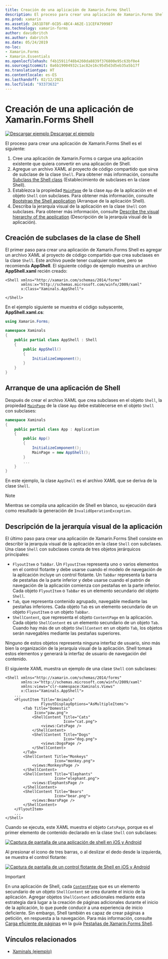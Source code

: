 ```yaml
---
title: Creación de una aplicación de Xamarin.Forms Shell
description: El proceso para crear una aplicación de Xamarin.Forms Shell consiste en crear un archivo XAML que sirva de subclase de la clase Shell, establecer la propiedad MainPage de la clase App de la aplicación en el objeto Shell con subclases y, después, describir la jerarquía visual de la aplicación en la clase Shell con subclases.
ms.prod: xamarin
ms.assetid: 2A51D78F-6CD5-4BC4-A62E-11CEFA799987
ms.technology: xamarin-forms
author: davidbritch
ms.author: dabritch
ms.date: 05/24/2019
no-loc:
- Xamarin.Forms
- Xamarin.Essentials
ms.openlocfilehash: f4b15911f48b4260da8839f376800e95c63bf0e4
ms.sourcegitcommit: 0a6b19004932c1ac82e16c95d5d3d5eb35a5b17f
ms.translationtype: HT
ms.contentlocale: es-ES
ms.lasthandoff: 02/12/2021
ms.locfileid: "93373632"
---
```

# <a name="create-a-xamarinforms-shell-application"></a>Creación de una aplicación de Xamarin.Forms Shell

[![Descargar ejemplo](~/media/shared/download.png) Descargar el ejemplo](/samples/xamarin/xamarin-forms-samples/userinterface-xaminals/)

El proceso para crear una aplicación de Xamarin.Forms Shell es el siguiente:

1. Cree una aplicación de Xamarin.Forms o cargue una aplicación existente que quiera convertir en una aplicación de Shell.
1. Agregue un archivo XAML al proyecto de código compartido que sirva de subclase de la clase `Shell`. Para obtener más información, consulte [Subclass the Shell class](#subclass-the-shell-class) (Establecimiento de subclases en la clase Shell).
1. Establezca la propiedad [`MainPage`](xref:Xamarin.Forms.Application.MainPage) de la clase `App` de la aplicación en el objeto `Shell` con subclases. Para obtener más información, consulte [Bootstrap the Shell application](#bootstrap-the-shell-application) (Arranque de la aplicación Shell).
1. Describa la jerarquía visual de la aplicación en la clase `Shell` con subclases. Para obtener más información, consulte [Describe the visual hierarchy of the application](#describe-the-visual-hierarchy-of-the-application) (Descripción de la jerarquía visual de la aplicación).

## <a name="subclass-the-shell-class"></a>Creación de subclases de la clase de Shell

El primer paso para crear una aplicación de Xamarin.Forms Shell es agregar un archivo XAML al proyecto de código compartido que crea subclases en la clase `Shell`. Este archivo puede tener cualquier nombre, pero se recomienda **AppShell**. El siguiente código de ejemplo muestra un archivo **AppShell.xaml** recién creado:

```xaml
<Shell xmlns="http://xamarin.com/schemas/2014/forms"
       xmlns:x="http://schemas.microsoft.com/winfx/2009/xaml"
       x:Class="Xaminals.AppShell">

</Shell>
```

En el ejemplo siguiente se muestra el código subyacente, **AppShell.xaml.cs**:

```csharp
using Xamarin.Forms;

namespace Xaminals
{
    public partial class AppShell : Shell
    {
        public AppShell()
        {
            InitializeComponent();
        }
    }
}
```

## <a name="bootstrap-the-shell-application"></a>Arranque de una aplicación de Shell

Después de crear el archivo XAML que crea subclases en el objeto `Shell`, la propiedad [`MainPage`](xref:Xamarin.Forms.Application.MainPage) de la clase `App` debe establecerse en el objeto `Shell` con subclases:

```csharp
namespace Xaminals
{
    public partial class App : Application
    {
        public App()
        {
            InitializeComponent();
            MainPage = new AppShell();
        }
        ...
    }
}
```

En este ejemplo, la clase `AppShell` es el archivo XAML que se deriva de la clase `Shell`.

> [!NOTE]
> Mientras se compila una aplicación de Shell en blanco, su ejecución dará como resultado la generación de `InvalidOperationException`.

## <a name="describe-the-visual-hierarchy-of-the-application"></a>Descripción de la jerarquía visual de la aplicación

El último paso para crear una aplicación de Xamarin.Forms Shell consiste en describir la jerarquía visual de la aplicación en la clase `Shell` con subclases. Una clase `Shell` con subclases consta de tres objetos jerárquicos principales:

- `FlyoutItem` o `TabBar`. Un `FlyoutItem` representa uno o varios elementos en el control flotante y debe usarse cuando el modelo de navegación de la aplicación incluye un control flotante. Un `TabBar` representa la barra de pestañas de la parte inferior y debe usarse cuando el patrón de navegación de la aplicación comienza con pestañas en la parte inferior. Cada objeto `FlyoutItem` o `TabBar` es un elemento secundario del objeto `Shell`.
- `Tab`, que representa contenido agrupado, navegable mediante las pestañas inferiores. Cada objeto `Tab` es un elemento secundario de un objeto `FlyoutItem` o un objeto `TabBar`.
- `ShellContent`, que representa el objeto `ContentPage` en la aplicación. Cada objeto `ShellContent` es un elemento secundario de un objeto `Tab`. Cuando hay más de un objeto `ShellContent` en un objeto `Tab`, los objetos serán navegables mediante las pestañas superiores.

Ninguno de estos objetos representa ninguna interfaz de usuario, sino más bien la organización de la jerarquía visual de la aplicación. Shell tomará estos elementos y generará la interfaz de usuario de navegación del contenido.

El siguiente XAML muestra un ejemplo de una clase `Shell` con subclases:

```xaml
<Shell xmlns="http://xamarin.com/schemas/2014/forms"
       xmlns:x="http://schemas.microsoft.com/winfx/2009/xaml"
       xmlns:views="clr-namespace:Xaminals.Views"
       x:Class="Xaminals.AppShell">
    ...
    <FlyoutItem Title="Animals"
                FlyoutDisplayOptions="AsMultipleItems">
        <Tab Title="Domestic"
             Icon="paw.png">
            <ShellContent Title="Cats"
                          Icon="cat.png">
                <views:CatsPage />
            </ShellContent>
            <ShellContent Title="Dogs"
                          Icon="dog.png">
                <views:DogsPage />
            </ShellContent>
        </Tab>
        <ShellContent Title="Monkeys"
                      Icon="monkey.png">
            <views:MonkeysPage />
        </ShellContent>
        <ShellContent Title="Elephants"
                      Icon="elephant.png">  
            <views:ElephantsPage />
        </ShellContent>
        <ShellContent Title="Bears"
                      Icon="bear.png">
            <views:BearsPage />
        </ShellContent>
    </FlyoutItem>
    ...
</Shell>
```

Cuando se ejecuta, este XAML muestra el objeto `CatsPage`, porque es el primer elemento de contenido declarado en la clase `Shell` con subclases:

[![Captura de pantalla de una aplicación de shell en iOS y Android](create-images/cats.png "Aplicación de shell")](create-images/cats-large.png#lightbox "Aplicación de shell")

Al presionar el icono de tres barras, o al deslizar el dedo desde la izquierda, se muestra el control flotante:

[![Captura de pantalla de un control flotante de Shell en iOS y Android](create-images/flyout-reduced.png "Control flotante de Shell")](create-images/flyout-reduced-large.png#lightbox "Control flotante de Shell")

> [!IMPORTANT]
> En una aplicación de Shell, cada [`ContentPage`](xref:Xamarin.Forms.ContentPage) que es un elemento secundario de un objeto `ShellContent` se crea durante el inicio de la aplicación. Agregar objetos `ShellContent` adicionales mediante esta estrategia dará lugar a la creación de páginas adicionales durante el inicio de la aplicación, lo que puede conducir a una experiencia de inicio deficiente. Sin embargo, Shell también es capaz de crear páginas a petición, en respuesta a la navegación. Para más información, consulte [Carga eficiente de páginas](tabs.md#efficient-page-loading) en la guía [Pestañas de Xamarin.Forms Shell](tabs.md).

## <a name="related-links"></a>Vínculos relacionados

- [Xaminals (ejemplo)](/samples/xamarin/xamarin-forms-samples/userinterface-xaminals/)